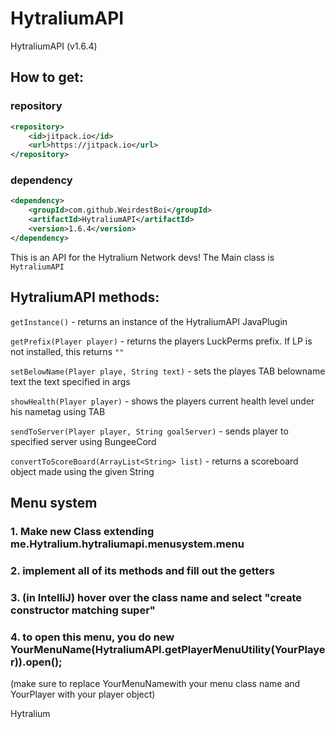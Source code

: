 # HytraliumAPI
HytraliumAPI (v1.6.4)

## How to get:

### repository
```xml
<repository>
    <id>jitpack.io</id>
    <url>https://jitpack.io</url>
</repository>
```
### dependency
```xml
<dependency>
    <groupId>com.github.WeirdestBoi</groupId>
    <artifactId>HytraliumAPI</artifactId>
    <version>1.6.4</version>
</dependency>
```


This is an API for the Hytralium Network devs! The Main class is `HytraliumAPI`

## HytraliumAPI methods:
`getInstance()` - returns an instance of the HytraliumAPI JavaPlugin

`getPrefix(Player player)` - returns the players LuckPerms prefix. If LP is not installed, this returns `""`

`setBelowName(Player playe, String text)` - sets the playes TAB belowname text the text specified in args

`showHealth(Player player)` - shows the players current health level under his nametag using TAB

`sendToServer(Player player, String goalServer)` - sends player to specified server using BungeeCord

`convertToScoreBoard(ArrayList<String> list)` - returns a scoreboard object made using the given String

## Menu system
### 1.  Make new Class extending me.Hytralium.hytraliumapi.menusystem.menu
### 2.  implement all of its methods and fill out the getters
### 3.  (in IntelliJ) hover over the class name and select "create constructor matching super"
### 4.  to open this menu, you do new YourMenuName(HytraliumAPI.getPlayerMenuUtility(YourPlayer)).open();
(make sure to replace YourMenuNamewith your menu class name and YourPlayer with your player object)

Hytralium
